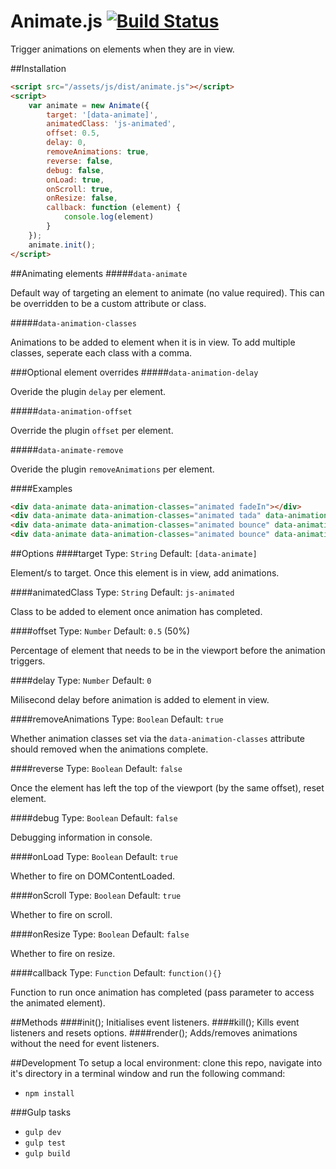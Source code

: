 # Animate.js [![Build Status](https://travis-ci.org/jshjohnson/animate.svg?branch=develop)](https://travis-ci.org/jshjohnson/animate)

Trigger animations on elements when they are in view.

##Installation
```html
<script src="/assets/js/dist/animate.js"></script>
<script>
    var animate = new Animate({
        target: '[data-animate]',
        animatedClass: 'js-animated',
        offset: 0.5,
        delay: 0,
        removeAnimations: true,
        reverse: false,
        debug: false,
        onLoad: true,
        onScroll: true,
        onResize: false,
        callback: function (element) {
            console.log(element)
        }
    });
    animate.init();
</script>
```

##Animating elements
#####`data-animate`

Default way of targeting an element to animate (no value required). This can be overridden to be a custom attribute or class.

#####`data-animation-classes`

Animations to be added to element when it is in view. To add multiple classes, seperate each class with a comma.

###Optional element overrides
#####`data-animation-delay`

Overide the plugin `delay` per element.

#####`data-animation-offset`

Override the plugin `offset` per element.

#####`data-animate-remove`

Overide the plugin `removeAnimations` per element.

####Examples
```html
<div data-animate data-animation-classes="animated fadeIn"></div>
<div data-animate data-animation-classes="animated tada" data-animation-delay="1000"></div>
<div data-animate data-animation-classes="animated bounce" data-animation-offset="0.2"></div>
<div data-animate data-animation-classes="animated bounce" data-animation-remove="true"></div>
```

##Options
####target
Type: `String` Default: `[data-animate]`

Element/s to target. Once this element is in view, add animations.

####animatedClass
Type: `String` Default: `js-animated`

Class to be added to element once animation has completed.

####offset
Type: `Number` Default: `0.5` (50%)

Percentage of element that needs to be in the viewport before the animation triggers.

####delay
Type: `Number` Default: `0`

Milisecond delay before animation is added to element in view.

####removeAnimations
Type: `Boolean` Default: `true`

Whether animation classes set via the `data-animation-classes` attribute should removed when the animations complete.


####reverse
Type: `Boolean` Default: `false`

Once the element has left the top of the viewport (by the same offset), reset element.

####debug
Type: `Boolean` Default: `false`

Debugging information in console.

####onLoad
Type: `Boolean` Default: `true`

Whether to fire on DOMContentLoaded.

####onScroll
Type: `Boolean` Default: `true`

Whether to fire on scroll.

####onResize
Type: `Boolean` Default: `false`

Whether to fire on resize.

####callback
Type: `Function` Default: `function(){}`

Function to run once animation has completed (pass parameter to access the animated element).

##Methods
####init();
Initialises event listeners.
####kill();
Kills event listeners and resets options.
####render();
Adds/removes animations without the need for event listeners.

##Development
To setup a local environment: clone this repo, navigate into it's directory in a terminal window and run the following command:
* ``npm install``

###Gulp tasks
* ``gulp dev``
* ``gulp test``
* ``gulp build``
